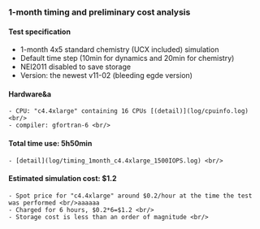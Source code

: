 ### 1-month timing and preliminary cost analysis

#### Test specification

* 1-month 4x5 standard chemistry (UCX included) simulation <br/>
* Default time step (10min for dynamics and 20min for chemistry) <br/>
* NEI2011 disabled to save storage <br/>
* Version: the newest v11-02 (bleeding egde version) <br/>

#### Hardware&a

    - CPU: "c4.4xlarge" containing 16 CPUs [(detail)](log/cpuinfo.log) <br/>
    - compiler: gfortran-6 <br/>

#### Total time use: **5h50min**  

    - [detail](log/timing_1month_c4.4xlarge_1500IOPS.log) <br/>

#### Estimated simulation cost: **$1.2**

    - Spot price for "c4.4xlarge" around $0.2/hour at the time the test was performed <br/>aaaaaa
    - Charged for 6 hours, $0.2*6=$1.2 <br/>
    - Storage cost is less than an order of magnitude <br/>
